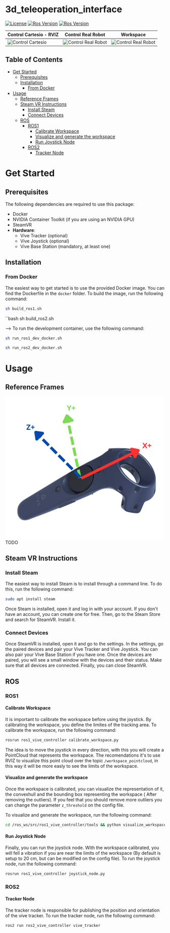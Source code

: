 # 3d_teleoperation_interface

[![License](https://img.shields.io/badge/License-BSD%203--Clause-blue.svg)](
https://opensource.org/licenses/BSD-3-Clause)
[![Ros Version](https://img.shields.io/badge/ROS1-Noetic-green)](
https://docs.ros.org/en/noetic/index.html)
[![Ros Version](https://img.shields.io/badge/ROS2-Humble-red)](
https://docs.ros.org/en/humble/index.html)

| **Control Cartesio - RVIZ**                                | **Control Real Robot**                     | **Workspace**                   |
|-------------------------------------------------------|-----------------------------------------------------|-----------------------------------------------------|
| <img src="https://github.com/hucebot/vive_controller/blob/main/images/test_rviz.gif" alt="Control Cartesio" width="240"> | <img src="https://github.com/hucebot/vive_controller/blob/main/images/test_rviz.gif" alt="Control Real Robot" width="240"> | <img src="https://github.com/hucebot/vive_controller/blob/main/images/workspace.gif" alt="Control Real Robot" width="240"> |


## Table of Contents
- [Get Started](#get-started)
  - [Prerequisites](#prerequisites)
  - [Installation](#installation)
    - [From Docker](#from-docker)
- [Usage](#usage)
  - [Reference Frames](#reference-frames)
  - [Steam VR Instructions](#steam-vr-instructions)
    - [Install Steam](#install-steam)
    - [Connect Devices](#connect-devices)
  - [ROS](#ros)
    - [ROS1](#ros1)
      - [Calibrate Workspace](#calibrate-workspace)
      - [Visualize and generate the workspace](#visualize-and-generate-the-workspace)
      - [Run Joystick Node](#run-joystick-node)
    - [ROS2](#ros2)
      - [Tracker Node](#tracker-node)



# Get Started

## Prerequisites

The following dependencies are required to use this package:
- Docker
- NVIDIA Container Toolkit (if you are using an NVIDIA GPU)
- SteamVR
- **Hardware**:
  - Vive Tracker (optional)
  - Vive Joystick (optional)
  - Vive Base Station (mandatory, at least one)

## Installation

### From Docker
The easiest way to get started is to use the provided Docker image. You can find the Dockerfile in the `docker` folder. To build the image, run the following command:

```bash
sh build_ros1.sh
```

``bash
sh build_ros2.sh

-->
To run the development container, use the following command:

```bash
sh run_ros1_dev_docker.sh
```

```bash
sh run_ros2_dev_docker.sh
```


# Usage

## Reference Frames
<img src="https://github.com/hucebot/vive_controller/blob/main/images/vive_axis.png" alt="Vive Controller Frames" width="700">
TODO

## Steam VR Instructions
### Install Steam
The easiest way to install Steam is to install through a command line. To do this, run the following command:
```bash
sudo apt install steam
```

Once Steam is installed, open it and log in with your account. If you don't have an account, you can create one for free. Then, go to the Steam Store and search for SteamVR. Install it.

### Connect Devices
Once SteamVR is installed, open it and go to the settings. In the settings, go the paired devices and pair your Vive Tracker and Vive Joystick. You can also pair your Vive Base Station if you have one.
Once the devices are paired, you will see a small window with the devices and their status. Make sure that all devices are connected. Finally, you can close SteamVR.

## ROS

### ROS1

#### Calibrate Workspace

It is important to calibrate the workspace before using the joystick. By calibrating the workspace, you define the limites of the tracking area. To calibrate the workspace, run the following command:

```bash
rosrun ros1_vive_controller calibrate_workspace.py
```

The idea is to move the joystick in every direction, with this you will create a PointCloud that represents the workspace. The recomendations it's to use RVIZ to visualize 
this point cloud over the topic `/workspace_pointcloud`, in this way it will be more easly to see the limits of the workspace.


#### Visualize and generate the workspace

Once the workspace is calibrated, you can visualize the representation of it, the convexhull and the bounding box representing the workspace ( After removing the outliers). If you feel that you should remove more outliers you can change the parameter `z_threshold` on the config file.

To visualize and generate the workspace, run the following command:
```bash
cd /ros_ws/src/ros1_vive_controller/tools && python visualize_workspace.py
```

#### Run Joystick Node

Finally, you can run the joystick node. With the workspace calibrated, you will fell a vibration if you are near the limits of the workspace (By default is setup to 20 cm, but can be modified on the config file). To run the joystick node, run the following command:

```bash
rosrun ros1_vive_controller joystick_node.py
```


### ROS2

#### Tracker Node
The tracker node is responsible for publishing the position and orientation of the vive tracker. To run the tracker node, run the following command:

```bash
ros2 run ros2_vive_controller vive_tracker
```


